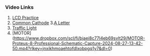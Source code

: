 ### Video Links

1. [LCD Practice](https://www.dropbox.com/scl/fi/mbg69gllq3cn7hsd82mks/LCD-Practice.mp4?rlkey=4x0s54u51lenoh6oyyv3vg60f&st=raea7bcq&dl=0)
2. [Common Cathode](https://www.dropbox.com/scl/fi/jvvjmb39jiyaxbn12135p/commonCathode7SegmentDisplay-Proteus-8-Professional-Schematic-Capture-2024-08-23-13-47-29.mp4?rlkey=jknnadxzdt0948h7juubvc1sm&dl=0)
3.[A Letter](https://www.dropbox.com/scl/fi/gptu9n3vigc7khq6bv1sa/A_letterUsingArduino-Led-s-Proteus-8-Professional-Schematic-Capture-2024-08-23-14-07-29.mp4?rlkey=vqbtrgg7au6n31lhey6bgcqcf&dl=0)
4. [Traffic Light](https://www.dropbox.com/scl/fi/us8z16v5qskvicjqt5kmb/sevensegment-Proteus-8-Professional-Schematic-Capture-2024-08-24-11-55-07.mp4?rlkey=ccfo9n77abtrui295cjb5up5o&dl=0)
5. [MOTOR] (https://www.dropbox.com/scl/fi/bjaei8c77l4eb69svlt29/MOTOR-Proteus-8-Professional-Schematic-Capture-2024-08-27-13-42-50.mp4?rlkey=jnxikhmoaehtofdlxobpgq1y7&dl=0)